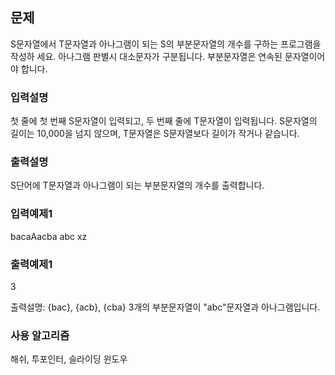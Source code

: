 ## 문제

S문자열에서 T문자열과 아나그램이 되는 S의 부분문자열의 개수를 구하는 프로그램을 작성하 세요. 아나그램 판별시 대소문자가 구분됩니다. 부분문자열은 연속된 문자열이어야 합니다.

### 입력설명

첫 줄에 첫 번째 S문자열이 입력되고, 두 번째 줄에 T문자열이 입력됩니다.
S문자열의 길이는 10,000을 넘지 않으며, T문자열은 S문자열보다 길이가 작거나 같습니다.

### 출력설명

S단어에 T문자열과 아나그램이 되는 부분문자열의 개수를 출력합니다.

### 입력예제1

bacaAacba
abc
xz

### 출력예제1

3

출력설명: {bac}, {acb}, {cba} 3개의 부분문자열이 "abc"문자열과 아나그램입니다.

### 사용 알고리즘

해쉬, 투포인터, 슬라이딩 윈도우
